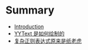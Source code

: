 # Summary

* [Introduction](README.md)
* [YYText 是如何绘制的](YYText/YYText.md)
* [复杂正则表达式原来是纸老虎](Regex/regex.md)

